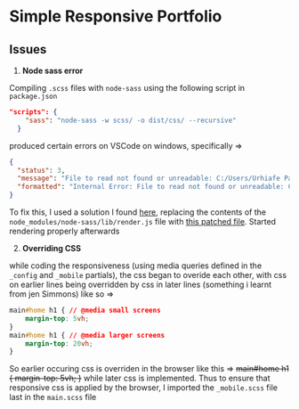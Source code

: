# Simple Responsive Portfolio

## Issues
1. **Node sass error**

Compiling `.scss` files with `node-sass` using the following script in `package.json`

```json
"scripts": {
    "sass": "node-sass -w scss/ -o dist/css/ --recursive"
  }
```

produced certain errors on VSCode on windows, specifically =>

```json
{
  "status": 3,
  "message": "File to read not found or unreadable: C:/Users/Urhiafe Patience/projects/portfolio/scss/main.scss",
  "formatted": "Internal Error: File to read not found or unreadable: C:/Users/Urhiafe Patience/projects/portfolio/scss/main.scss\n"
}
```

To fix this, I used a solution I found [here](https://github.com/michaelwayman/node-sass-chokidar/issues/22), replacing the contents of the `node_modules/node-sass/lib/render.js` file with [this patched file](https://github.com/marcosbozzani/node-sass/blob/bug-vscode-watch/lib/render.js). Started rendering properly afterwards

2. **Overriding CSS**

while coding the responsiveness (using media queries defined in the `_config` and `_mobile` partials),  the css began to overide each other, with css on earlier lines being overridden by css in later lines (something i learnt from jen Simmons) like so => 
```css
main#home h1 { // @media small screens
    margin-top: 5vh;
}
main#home h1 { // @media larger screens
    margin-top: 20vh;
}
```
So earlier occuring css is overriden in the browser like this => 
~~main#home h1 {
    margin-top: 5vh;
}~~ while later css is implemented. Thus to ensure that responsive css is applied by the browser, I imported the `_mobile.scss` file last in the `main.scss` file